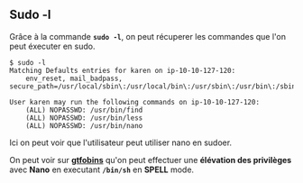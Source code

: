 
## __Sudo -l__

Grâce à la commande **`sudo -l`**, on peut récuperer les commandes que l'on peut éxecuter en sudo.

```
$ sudo -l
Matching Defaults entries for karen on ip-10-10-127-120:
    env_reset, mail_badpass, secure_path=/usr/local/sbin\:/usr/local/bin\:/usr/sbin\:/usr/bin\:/sbin\:/bin\:/snap/bin

User karen may run the following commands on ip-10-10-127-120:
    (ALL) NOPASSWD: /usr/bin/find
    (ALL) NOPASSWD: /usr/bin/less
    (ALL) NOPASSWD: /usr/bin/nano
```

Ici on peut voir que l'utilisateur peut utiliser nano en sudoer.

On peut voir sur **[gtfobins](https://gtfobins.github.io/gtfobins/nano/)** qu'on peut effectuer une **élévation des privilèges** avec **Nano** en executant **`/bin/sh`** en **SPELL** mode. 